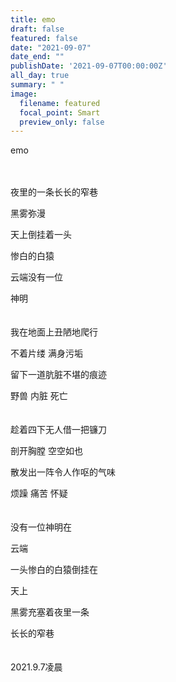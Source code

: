 ```yaml
---
title: emo
draft: false
featured: false
date: "2021-09-07"
date_end: ""
publishDate: '2021-09-07T00:00:00Z'
all_day: true
summary: " "
image:
  filename: featured
  focal_point: Smart
  preview_only: false
---
```

emo
<br><br><br>

夜里的一条长长的窄巷

黑雾弥漫

天上倒挂着一头

惨白的白猿

云端没有一位

神明
<br><br><br>
我在地面上丑陋地爬行

不着片缕 满身污垢

留下一道肮脏不堪的痕迹

野兽 内脏 死亡
<br><br><br>
趁着四下无人借一把镰刀

剖开胸膛 空空如也

散发出一阵令人作呕的气味

烦躁 痛苦 怀疑
<br><br><br>
没有一位神明在

云端

一头惨白的白猿倒挂在

天上

黑雾充塞着夜里一条

长长的窄巷
<br><br><br>
2021.9.7凌晨
